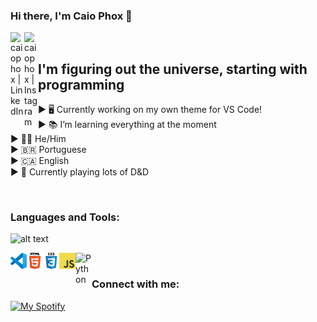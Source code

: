 ### Hi there, I'm Caio Phox 🦊

[<img align="left" alt="caiophox | LinkedIn" width="22px" src="https://github.com/gauravghongde/social-icons/blob/master/SVG/Color/LinkedIN.svg" />][linkedin]
[<img align="left" alt="caiophox | Instagram" width="22px" src="https://github.com/gauravghongde/social-icons/blob/master/SVG/Color/Instagram.svg" />][instagram]

<br />

## I'm figuring out the universe, starting with programming

► 🖥 Currently working on my own theme for VS Code!  
► 📚 I’m learning everything at the moment  
► 🏳️‍🌈 He/Him  
► 🇧🇷 Portuguese  
► 🇨🇦 English  
► 🐲 Currently playing lots of D&D

<br />

### Languages and Tools:

![alt text](http://url/to/img.png)

<img align="left" alt="Visual Studio Code" width="26px" src="https://raw.githubusercontent.com/github/explore/80688e429a7d4ef2fca1e82350fe8e3517d3494d/topics/visual-studio-code/visual-studio-code.png"/>

<img align="left" alt="HTML5" width="26px" src="https://raw.githubusercontent.com/github/explore/80688e429a7d4ef2fca1e82350fe8e3517d3494d/topics/html/html.png"/>

<img align="left" alt="CSS3" width="26px" src="https://raw.githubusercontent.com/github/explore/80688e429a7d4ef2fca1e82350fe8e3517d3494d/topics/css/css.png" />

<img align="left" alt="JavaScript" width="26px" src="https://raw.githubusercontent.com/github/explore/80688e429a7d4ef2fca1e82350fe8e3517d3494d/topics/javascript/javascript.png" />

<img align="left" alt="Python" width="26px" src="https://raw.githubusercontent.com/jmnote/z-icons/master/svg/python.svg" />

<br />

### Connect with me:

[![My Spotify](https://img.shields.io/badge/Spotify-%F0%9F%8E%B5-1DB954)](https://open.spotify.com/user/caiophox?si=10aa854e9ef4494a)

<br />
<br />

[linkedin]: https://www.linkedin.com/in/caiophox/
[instagram]: https://www.instagram.com/caiophox/

